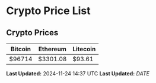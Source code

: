 # Crypto Price List

## Crypto Prices
| Bitcoin | Ethereum | Litecoin |
| ------- | -------- | -------- |
| $96714 | $3301.08 | $93.61 |
**Last Updated:** 2024-11-24 14:37 UTC
**Last Updated:** $DATE$
